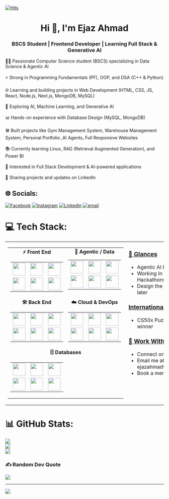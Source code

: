 [![Hits](https://hits.sh/github.com/EjazAhmadvirk.svg?label=PROFILE%20VIEWS&extraCount=101000&color=e51c1c)](https://hits.sh/github.com/EjazAhmadvirk/) 
<h1 align="center">Hi 👋, I'm Ejaz Ahmad</h1>
<h3 align="center">BSCS Student | Frontend Developer | Learning Full Stack & Generative AI</h3>
👨‍💻 Passionate Computer Science student (BSCS) specializing in Data Science & Agentic AI<br><br>⚡ Strong in Programming Fundamentals (PF), OOP, and DSA (C++ & Python)<br><br>🌐 Learning and building projects in Web Development (HTML, CSS, JS, React, Node.js, Next.js, MongoDB, MySQL)<br><br>🤖 Exploring AI, Machine Learning, and Generative AI<br><br>📊 Hands-on experience with Database Design (MySQL, MongoDB)<br><br>🛠️ Built projects like Gym Management System, Warehouse Management System, Personal Portfolio ,AI Agents,  Full Responsive Websites<br><br>📚 Currently learning Linux, RAG (Retrieval Augmented Generation), and Power BI<br><br>🚀 Interested in Full Stack Development & AI-powered applications<br><br>📝 Sharing projects and updates on LinkedIn


## 🌐 Socials:
[![Facebook](https://img.shields.io/badge/Facebook-%231877F2.svg?logo=Facebook&logoColor=white)](https://facebook.com/ejazahmad001) [![Instagram](https://img.shields.io/badge/Instagram-%23E4405F.svg?logo=Instagram&logoColor=white)](https://instagram.com/itx_ejaz_virk) [![LinkedIn](https://img.shields.io/badge/LinkedIn-%230077B5.svg?logo=linkedin&logoColor=white)](https://linkedin.com/in/ejaz-ahmad-virk) [![email](https://img.shields.io/badge/Email-D14836?logo=gmail&logoColor=white)](mailto:ejazahmadvirk091@gmail.com) 

# 💻 Tech Stack:<!-- 🌐 Two-column layout: Tech-Stack (left) | Highlights (right) -->
<table width="100%" align="center">
  <tr>
    <!-- ░░░ LEFT COLUMN ░░░ -->
    <td valign="top" width="55%">
      <!-- 🔹 YOUR ORIGINAL TECH-STACK BLOCK — unchanged -->
      <div align="center">
        <!-- ============  TECH STACK GRID  ============ -->
        <table width="100%">
          <!-- ░░░ ROW 1 ░░░ -->
          <tr>
            <!-- Front-End -->
            <td align="center" valign="top">
              <strong>⚡ Front&nbsp;End</strong><br/>
              <table>
                <tr>
                  <td><img width="40" src="https://skillicons.dev/icons?i=html" /></td>
                  <td><img width="40" src="https://skillicons.dev/icons?i=css" /></td>
                  <td><img width="40" src="https://skillicons.dev/icons?i=js" /></td>
                </tr>
                <tr>
                  <td><img width="40" src="https://skillicons.dev/icons?i=ts" /></td>
                  <td><img width="40" src="https://skillicons.dev/icons?i=react" /></td>
                  <td><img width="40" src="https://skillicons.dev/icons?i=nextjs" /></td>
                </tr>
              </table>
            </td>
            <!-- Agentic / Data-Sci -->
            <td align="center" valign="top">
              <strong>🤖 Agentic&nbsp;/&nbsp;Data</strong><br/>
              <table>
                <tr>
                  <td><img width="40" src="https://skillicons.dev/icons?i=python" /></td>
                  <td><img width="40" src="https://skillicons.dev/icons?i=pytorch" /></td>
                  <td><img width="40" src="https://skillicons.dev/icons?i=tensorflow" /></td>
                </tr>
                <tr>
                  <td><img width="40" src="https://skillicons.dev/icons?i=sklearn" /></td>
                  <td><img width="40" src="https://skillicons.dev/icons?i=pandas" /></td>
                  <td><img width="40" src="https://skillicons.dev/icons?i=jupyter" /></td>
                </tr>
              </table>
            </td>
          </tr>
          <!-- ░░░ ROW 2 ░░░ -->
          <tr>
            <!-- Back-End -->
            <td align="center" valign="top">
              <strong>🛠️ Back&nbsp;End</strong><br/>
              <table>
                <tr>
                  <td><img width="40" src="https://skillicons.dev/icons?i=nodejs" /></td>
                  <td><img width="40" src="https://skillicons.dev/icons?i=express" /></td>
                  <td><img width="40" src="https://skillicons.dev/icons?i=fastapi" /></td>
                </tr>
                <tr>
                  <td><img width="40" src="https://skillicons.dev/icons?i=django" /></td>
                  <td><img width="40" src="https://skillicons.dev/icons?i=postgres" /></td>
                  <td><img width="40" src="https://skillicons.dev/icons?i=mongodb" /></td>
                </tr>
              </table>
            </td>
            <!-- Cloud / DevOps -->
            <td align="center" valign="top">
              <strong>☁️ Cloud&nbsp;&amp;&nbsp;DevOps</strong><br/>
              <table>
                <tr>
                  <td><img width="40" src="https://skillicons.dev/icons?i=cloudflare" /></td>
                  <td><img width="40" src="https://skillicons.dev/icons?i=nginx" /></td>
                  <td><img width="40" src="https://skillicons.dev/icons?i=docker" /></td>
                </tr>
                <tr>
                  <td><img width="40" src="https://skillicons.dev/icons?i=kubernetes" /></td>
                  <td><img width="40" src="https://skillicons.dev/icons?i=git" /></td>
                  <td><img width="40" src="https://skillicons.dev/icons?i=rabbitmq" /></td>
                </tr>
              </table>
            </td>
          </tr>
          <!-- ░░░ ROW 3 ░░░ -->
          <tr>
            <!-- Databases -->
            <td colspan="2" align="center" valign="top">
              <strong>🗄️ Databases</strong><br/>
              <table>
                <tr>
                  <td><img width="40" src="https://skillicons.dev/icons?i=postgres" /></td>
                  <td><img width="40" src="https://skillicons.dev/icons?i=mongodb" /></td>
                  <td><img width="40" src="https://skillicons.dev/icons?i=mysql" /></td>
                </tr>
                <tr>
                  <td><img width="40" src="https://skillicons.dev/icons?i=redis" /></td>
                  <td><img width="40" src="https://skillicons.dev/icons?i=supabase" /></td>
                  <td><img width="40" src="https://skillicons.dev/icons?i=firebase" /></td>
                </tr>
              </table>
            </td>
          </tr>
        </table>
        <!-- ============ /TECH STACK GRID ============ -->
      </div>
    </td>
    <!-- ░░░ RIGHT COLUMN ░░░ -->
<!-- ░░░ RIGHT COLUMN ░░░ -->
<td valign="top" width="45%">
  <div>
    <h3><u>👀 Glances</u></h3>
    <ul>
      <li>Agentic AI Engineer</li>
      <li>Working In International Hackathons </li>
      <li>Design the workflow first, build later</li>
    </ul>
    <h3><u>International Awards</u></h3>
    <ul>
      <li>CS50x Puzzle Day 2025 winner </li>
    </ul>
    <h3><u>📌 Work With Me</u></h3>
    <ul>
      <li>Connect on <a href="https://www.linkedin.com/in/ejaz-ahmad-virk/
      ">LinkedIn</a>.</li>
      <li>Email me at ejazahmadvirk091@gmail.com.</li>
      <li>Book a mentorship call on TOP</li>
    </ul>
  </div>
</td>

  </tr>
</table>



# 📊 GitHub Stats:

![](https://github-readme-stats.vercel.app/api?username=EjazAhmadVirk&theme=radical&hide_border=true&include_all_commits=false&count_private=true)<br/>
![](https://nirzak-streak-stats.vercel.app/?user=EjazAhmadVirk&theme=radical&hide_border=true)<br/>
![](https://github-readme-stats.vercel.app/api/top-langs/?username=EjazAhmadVirk&theme=radical&hide_border=true&include_all_commits=false&count_private=true&layout=compact)


### ✍️ Random Dev Quote
![](https://quotes-github-readme.vercel.app/api?type=horizontal&theme=radical)

---
[![](https://visitcount.itsvg.in/api?id=EjazAhmadVirk&icon=0&color=0)](https://visitcount.itsvg.in)

<!-- Proudly created with GPRM ( https://gprm.itsvg.in ) -->
